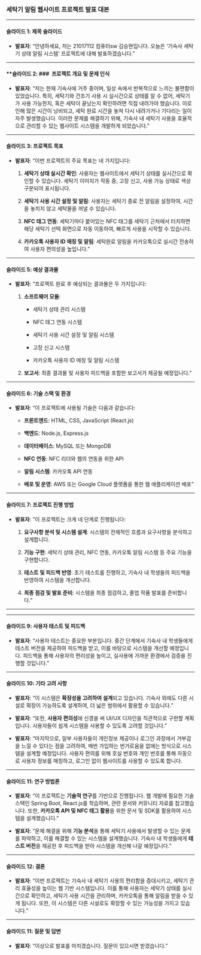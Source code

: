 
### **세탁기 알림 웹사이트 프로젝트 발표 대본**

---

#### **슬라이드 1: 제목 슬라이드**

- **발표자**: “안녕하세요, 저는 21017112 컴퓨터sw 김승현입니다. 오늘은 ‘기숙사 세탁기 상태 알림 시스템’ 프로젝트에 대해 발표하겠습니다.”

---

#### **슬라이드 2: ###  **프로젝트 개요 및 문제 인식**

- **발표자**: “저는 현재 기숙사에 거주 중이며, 일상 속에서 반복적으로 느끼는 불편함이 있었습니다. 특히, 세탁기와 건조기 사용 시 실시간으로 상태를 알 수 없어, 세탁기가 사용 가능한지, 혹은 세탁이 끝났는지 확인하려면 직접 내려가야 했습니다. 이로 인해 많은 시간이 낭비되고, 세탁 완료 시간을 놓쳐 다시 내려가거나 기다리는 일이 자주 발생했습니다. 이러한 문제를 해결하기 위해, 기숙사 내 세탁기 사용을 효율적으로 관리할 수 있는 웹사이트 시스템을 개발하게 되었습니다.”
    

---

#### **슬라이드 3: 프로젝트 목표**

- **발표자**: “이번 프로젝트의 주요 목표는 네 가지입니다:
    
    1. **세탁기 상태 실시간 확인**: 사용자는 웹사이트에서 세탁기 상태를 실시간으로 확인할 수 있습니다. 세탁기 이미지가 작동 중, 고장 신고, 사용 가능 상태로 색상 구분되어 표시됩니다.
        
    2. **세탁기 사용 시간 설정 및 알림**: 사용자는 세탁기 종료 전 알림을 설정하여, 시간을 놓치지 않고 세탁물을 꺼낼 수 있습니다.
        
    3. **NFC 태그 연동**: 세탁기마다 붙어있는 NFC 태그를 세탁기 근처에서 터치하면 해당 세탁기 선택 화면으로 자동 이동하여, 빠르게 사용을 시작할 수 있습니다.
        
    4. **카카오톡 사용자 ID 매칭 및 알림**: 세탁완료 알림을 카카오톡으로 실시간 전송하여 사용자 편의성을 높입니다.”
    

---

#### **슬라이드 5: 예상 결과물**

- **발표자**: “프로젝트 완료 후 예상되는 결과물은 두 가지입니다:
    
    1. **소프트웨어 모듈**:
        
        - 세탁기 상태 관리 시스템
            
        - NFC 태그 연동 시스템
            
        - 세탁기 사용 시간 설정 및 알림 시스템
            
        - 고장 신고 시스템
            
        - 카카오톡 사용자 ID 매칭 및 알림 시스템
            
        
    2. **보고서**: 최종 결과물 및 사용자 피드백을 포함한 보고서가 제공될 예정입니다.”
        
    

---

#### **슬라이드 6: 기술 스택 및 환경**

- **발표자**: “이 프로젝트에 사용될 기술은 다음과 같습니다:
    
    - **프론트엔드**: HTML, CSS, JavaScript (React.js)
        
    - **백엔드**: Node.js, Express.js
        
    - **데이터베이스**: MySQL 또는 MongoDB
        
    - **NFC 연동**: NFC 리더와 웹의 연동을 위한 API
        
    - **알림 시스템**: 카카오톡 API 연동
        
    - **배포 및 운영**: AWS 또는 Google Cloud 플랫폼을 통한 웹 애플리케이션 배포”
	    
	
---

#### **슬라이드 7: 프로젝트 진행 방법**

- **발표자**: “이 프로젝트는 크게 네 단계로 진행됩니다:
    
    1. **요구사항 분석 및 시스템 설계**: 시스템의 전체적인 흐름과 요구사항을 분석하고 설계합니다.
        
    2. **기능 구현**: 세탁기 상태 관리, NFC 연동, 카카오톡 알림 시스템 등 주요 기능을 구현합니다.
        
    3. **테스트 및 피드백 반영**: 초기 테스트를 진행하고, 기숙사 내 학생들의 피드백을 반영하여 시스템을 개선합니다.
        
    4. **최종 점검 및 발표 준비**: 시스템을 최종 점검하고, 졸업 작품 발표를 준비합니다.”
        
    

---


---

#### **슬라이드 9: 사용자 테스트 및 피드백**

- **발표자**: “사용자 테스트는 중요한 부분입니다. 중간 단계에서 기숙사 내 학생들에게 테스트 버전을 제공하여 피드백을 받고, 이를 바탕으로 시스템을 개선할 예정입니다. 피드백을 통해 사용자의 편리성을 높이고, 실사용에 가까운 환경에서 검증을 진행할 것입니다.”
    
---
#### **슬라이드 10: 기타 고려 사항**

- **발표자**: “이 시스템은 **확장성을 고려하여 설계**되고 있습니다. 기숙사 외에도 다른 시설로 확장이 가능하도록 설계하여, 더 넓은 범위에서 활용할 수 있습니다.”
    
- **발표자**: “또한, **사용자 편의성**에 신경을 써 UI/UX 디자인을 직관적으로 구현할 계획입니다. 사용자들이 쉽게 시스템을 사용할 수 있도록 고려할 것입니다.”
    
- **발표자**: “마지막으로,  일부 사용자들이 개인정보 제공이나 로그인 과정에서 거부감을 느낄 수 있다는 점을 고려하여, 매번 가입하는 번거로움을 없애는 방식으로 시스템을 설계할 예정입니다. 사용자 편의를 위해 호실 번호와 개인 번호를 통해 자동으로 사용자 정보를 매칭하고, 로그인 없이 웹사이트를 사용할 수 있도록 합니다.

---

#### **슬라이드 11: 연구 방법론**

- **발표자**: “이 프로젝트는 **기술적 연구**를 기반으로 진행됩니다. 웹 개발에 필요한 기술 스택인 Spring Boot, React.js를 학습하며, 관련 문서와 커뮤니티 자료를 참고했습니다. 또한, **카카오톡 API 및 NFC 태그 활용**을 위한 문서 및 SDK를 활용하여 시스템을 설계했습니다.”
    
- **발표자**: “문제 해결을 위해 **기능 분석**을 통해 세탁기 사용에서 발생할 수 있는 문제를 파악하고, 이를 해결할 수 있는 시스템을 설계했습니다. 기숙사 내 학생들에게 **테스트 버전**을 제공한 후 피드백을 받아 시스템을 개선해 나갈 예정입니다.”

---

#### **슬라이드 12: 결론**

- **발표자**: “이번 프로젝트는 기숙사 내 세탁기 사용의 편리함을 증대시키고, 세탁기 관리 효율성을 높이는 웹 기반 시스템입니다. 이를 통해 사용자는 세탁기 상태를 실시간으로 확인하고, 세탁기 사용 시간을 관리하며, 카카오톡을 통해 알림을 받을 수 있게 됩니다. 또한, 이 시스템은 다른 시설로도 확장할 수 있는 가능성을 가지고 있습니다.”
    

---

#### **슬라이드 11: 질문 및 답변**

- **발표자**: “이상으로 발표를 마치겠습니다. 질문이 있으시면 받겠습니다.”
    